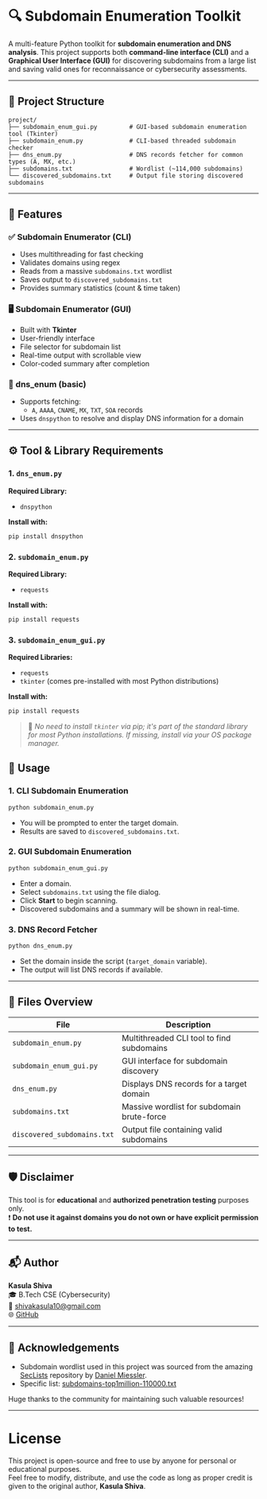 # 🔍 Subdomain Enumeration Toolkit

A multi-feature Python toolkit for **subdomain enumeration and DNS analysis**. This project supports both **command-line interface (CLI)** and a **Graphical User Interface (GUI)** for discovering subdomains from a large list and saving valid ones for reconnaissance or cybersecurity assessments.

---

## 📁 Project Structure

```
project/
├── subdomain_enum_gui.py         # GUI-based subdomain enumeration tool (Tkinter)
├── subdomain_enum.py             # CLI-based threaded subdomain checker
├── dns_enum.py                   # DNS records fetcher for common types (A, MX, etc.)
├── subdomains.txt                # Wordlist (~114,000 subdomains)
└── discovered_subdomains.txt     # Output file storing discovered subdomains
```



---

## 🚀 Features

### ✅ Subdomain Enumerator (CLI)
- Uses multithreading for fast checking
- Validates domains using regex
- Reads from a massive `subdomains.txt` wordlist
- Saves output to `discovered_subdomains.txt`
- Provides summary statistics (count & time taken)

### 🖥️ Subdomain Enumerator (GUI)
- Built with **Tkinter**
- User-friendly interface
- File selector for subdomain list
- Real-time output with scrollable view
- Color-coded summary after completion

### 📡  dns_enum (basic)
- Supports fetching:
  - `A`, `AAAA`, `CNAME`, `MX`, `TXT`, `SOA` records
- Uses `dnspython` to resolve and display DNS information for a domain

---


## ⚙️ Tool & Library Requirements

### 1. `dns_enum.py`
**Required Library:**  
- `dnspython`

**Install with:**  
```bash
pip install dnspython
```



### 2. `subdomain_enum.py`  
**Required Library:**  
- `requests`

**Install with:**  
```bash
pip install requests
```



### 3. `subdomain_enum_gui.py`  
**Required Libraries:**  
- `requests`  
- `tkinter` (comes pre-installed with most Python distributions)

**Install with:**  
```bash
pip install requests
```

> 📌 _No need to install `tkinter` via pip; it's part of the standard library for most Python installations. If missing, install via your OS package manager._



## 🔧 Usage

### 1. CLI Subdomain Enumeration

```bash
python subdomain_enum.py
```

- You will be prompted to enter the target domain.
- Results are saved to `discovered_subdomains.txt`.



### 2. GUI Subdomain Enumeration

```bash
python subdomain_enum_gui.py
```

- Enter a domain.
- Select `subdomains.txt` using the file dialog.
- Click **Start** to begin scanning.
- Discovered subdomains and a summary will be shown in real-time.



### 3. DNS Record Fetcher

```bash
python dns_enum.py
```

- Set the domain inside the script (`target_domain` variable).
- The output will list DNS records if available.


---

## 📂 Files Overview

| File                         | Description                                     |
|------------------------------|-------------------------------------------------|
| `subdomain_enum.py`          | Multithreaded CLI tool to find subdomains       |
| `subdomain_enum_gui.py`      | GUI interface for subdomain discovery           |
| `dns_enum.py`                | Displays DNS records for a target domain        |
| `subdomains.txt`             | Massive wordlist for subdomain brute-force      |
| `discovered_subdomains.txt`  | Output file containing valid subdomains         |




---


## 🛡️ Disclaimer

This tool is for **educational** and **authorized penetration testing** purposes only.  
❗ **Do not use it against domains you do not own or have explicit permission to test.**

---

## 📬 Author

**Kasula Shiva**  
🎓 B.Tech CSE (Cybersecurity)  
📧 [shivakasula10@gmail.com](mailto:shivakasula10@gmail.com)  
🌐 [GitHub](https://github.com/shivakasula48)

---



## 🙏 Acknowledgements

- Subdomain wordlist used in this project was sourced from the amazing [SecLists](https://github.com/danielmiessler/SecLists) repository by [Daniel Miessler](https://github.com/danielmiessler).
- Specific list: [subdomains-top1million-110000.txt](https://github.com/danielmiessler/SecLists/blob/master/Discovery/DNS/subdomains-top1million-110000.txt)

Huge thanks to the community for maintaining such valuable resources!


---

# License

This project is open-source and free to use by anyone for personal or educational purposes.  
Feel free to modify, distribute, and use the code as long as proper credit is given to the original author, **Kasula Shiva**.



